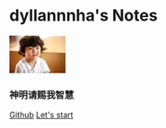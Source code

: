 # dyllannnha's Notes
![logo](智慧.jpg)

### 神明请赐我智慧

[Github](https://github.com/dyllannnha/dyllannnha.github.io)
[Let's start](README.md)
